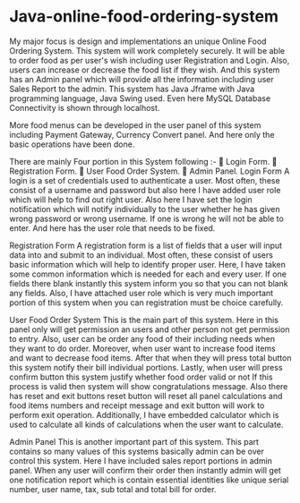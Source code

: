 # Java-online-food-ordering-system


My major focus is design and implementations an unique Online Food Ordering System. This system will work completely securely. It will be able to order food as per user's wish including user Registration and Login. Also, users can increase or decrease the food list if they wish. And this system has an Admin panel which will provide all the information including user Sales Report to the admin. This system has Java Jframe with Java programming language, Java Swing used. Even here MySQL Database Connectivity is shown through localhost.

More food menus can be developed in the user panel of this system including Payment Gateway, Currency Convert panel. And here only the basic operations have been done.

There are mainly Four portion in this System following :-
 Login Form.
 Registration Form.
 User Food Order System.
 Admin Panel.
Login Form
A login is a set of credentials used to authenticate a user. Most often, these consist of a username and password but also here I have added user role which will help to find out right user. Also here I have set the login notification which will notify individually to the user whether he has given wrong password or wrong username. If one is wrong he will not be able to enter. And here has the user role that needs to be fixed.

Registration Form
A registration form is a list of fields that a user will input data into and submit to an individual. Most often, these consist of users basic information which will help to identify proper user. Here, I have taken some common information which is needed for each and every user. If one fields there blank instantly this system inform you so that you can not blank any fields. Also, I have attached user role which is very much important portion of this system when you can registration must be choice carefully.

User Food Order System
This is the main part of this system. Here in this panel only will get permission an users and other person not get permission to entry. Also, user can be order any food of their including needs when they want to do order. Moreover, when user want to increase food items and want to decrease food items. After that when they will press total button this system notify their bill individual portions. Lastly, when user will press confirm button this system justify whether food order valid or not If this process is valid then system will show congratulations message. Also there has reset and exit buttons reset button will reset all panel calculations and food items numbers and receipt message and exit button will work to perform exit operation. Additionally, I have embedded calculator which is used to calculate all kinds of calculations when the user want to calculate.

Admin Panel
This is another important part of this system. This part contains so many values of this systems basically admin can be over control this system. Here I have included sales report portions in admin panel. When any user will confirm their order then instantly admin will get one notification report which is contain essential identities like unique serial number, user name, tax, sub total and total bill for order.
